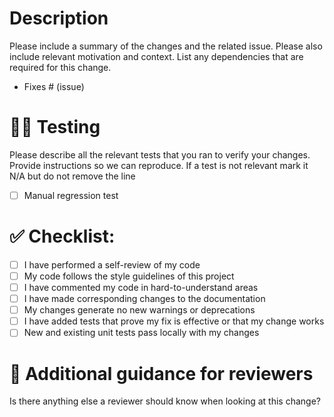 # Description

Please include a summary of the changes and the related issue. Please also include relevant motivation and context. List any dependencies that are required for this change.

- Fixes # (issue)


# 👩‍🔬 Testing

Please describe all the relevant tests that you ran to verify your changes. Provide instructions so we can reproduce. If a test is not relevant mark it N/A but do not remove the line

- [ ] Manual regression test


# ✅ Checklist:

- [ ] I have performed a self-review of my code
- [ ] My code follows the style guidelines of this project
- [ ] I have commented my code in hard-to-understand areas
- [ ] I have made corresponding changes to the documentation
- [ ] My changes generate no new warnings or deprecations
- [ ] I have added tests that prove my fix is effective or that my change works
- [ ] New and existing unit tests pass locally with my changes

# 🧐 Additional guidance for reviewers

Is there anything else a reviewer should know when looking at this change?


